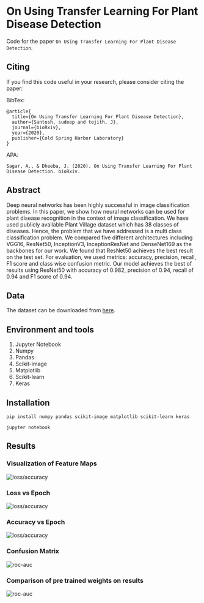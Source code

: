 # On Using Transfer Learning For Plant Disease Detection

Code for the paper `On Using Transfer Learning For Plant Disease Detection`.

## Citing

If you find this code useful in your research, please consider citing the paper:

BibTex:

```
@article{
  title={On Using Transfer Learning For Plant Disease Detection},
  author={Santosh, sudeep and tejith, J},
  journal={bioRxiv},
  year={2020},
  publisher={Cold Spring Harbor Laboratory}
}
```

APA:

`Sagar, A., & Dheeba, J. (2020). On Using Transfer Learning For Plant Disease Detection. bioRxiv.`

## Abstract

Deep neural networks has been highly successful in image classification problems. In this paper, we show how neural networks can be used for plant disease
recognition in the context of image classification. We have used publicly available
Plant Village dataset which has 38 classes of diseases. Hence, the problem that we
have addressed is a multi class classification problem. We compared five different
architectures including VGG16, ResNet50, InceptionV3, InceptionResNet and
DenseNet169 as the backbones for our work. We found that ResNet50 achieves
the best result on the test set. For evaluation, we used metrics: accuracy, precision,
recall, F1 score and class wise confusion metric. Our model achieves the best of
results using ResNet50 with accuracy of 0.982, precision of 0.94, recall of 0.94
and F1 score of 0.94.

## Data

The dataset can be downloaded from [here](https://github.com/spMohanty/PlantVillage-Dataset).

## Environment and tools

1. Jupyter Notebook
2. Numpy
3. Pandas
4. Scikit-image
5. Matplotlib
6. Scikit-learn
7. Keras

## Installation

`pip install numpy pandas scikit-image matplotlib scikit-learn keras`

`jupyter notebook`

## Results

### Visualization of Feature Maps

![loss/accuracy](images/plant1.png)

### Loss vs Epoch

![loss/accuracy](images/plant4.png)

### Accuracy vs Epoch

![loss/accuracy](images/plant2.png)

### Confusion Matrix

![roc-auc](images/plant3.png)

### Comparison of pre trained weights on results

![roc-auc](images/plant5.png)

